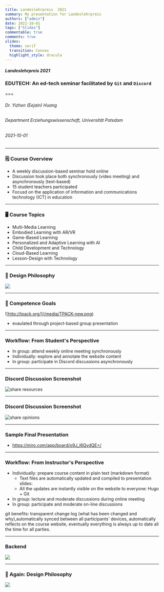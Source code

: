 ```yaml
---
title: Landeslehrpreis  2021
summary: My presentation for Landeslehrpreis
authors: ["admin"]
date: 2021-10-01
tags: ["Slides"]
commentable: true
comments: true
slides:
  theme: serif
  transition: Convex
  highlight_style: dracula
---
```


#### *Landeslehrpreis 2021*
### EDUTECH: An ed-tech seminar facilitated by `Git` and `Discord`
===
###### Dr. Yizhen (Eejain) Huang
###### Department Erziehungswissenschaft, Universität Potsdam
###### 2021-10-01

---
### 🗒 Course Overview 
- A weekly discussion-based seminar hold online 
- Discussion took place both synchronously (video meeting) and asynchronously (text-based) 
- 15 student teachers participated
- Focusd on the application of information and communications technology (ICT) in education

---
### 🖥 Course Topics 
- Multi-Media Learning
- Embodied Learning with AR/VR
- Game-Based Learning
- Personalized and Adaptive Learning with AI
- Child Development and Technology
- Cloud-Based Learning
- Lesson-Design with Technology

<!-- covers both theory and application -->

---
### 💫 Design Philosophy 

![](/media/edutech.jpg)

---
### 🎯 Competence Goals

![http://tpack.org/](/media/TPACK-new.png)

- evaulated through project-based group presentation

---
### Workflow: From Student's Perspective

- In group: attend weekly online meeting synchronously
- Individually: explore and annotate the website content
- In group: participate in Discord discussions asynchronously

<!-- --- -->
<!-- ###  How big are 2㎡?  -->

<!-- ![](/media/ardemo.jpg) -->

---
### Discord Discussion Screenshot

![share resources](/media/discord1.png)

---
### Discord Discussion Screenshot

![share opinions](/media/discord2.png)

---
### Sample Final Presentation
- https://miro.com/app/board/o9J_l6QydQE=/


---
### Workflow: From Instructor's Perspective
- Individually: prepare course content in plain text (markdown format)
    - Text files are automatically updated and compiled to presentation slides: 
    - All the updates are instantly visible on the website to everyone: Hugo + Git
- In group: lecture and moderate discussions during online meeting
- In group: participate and moderate on-line discussions

<aside class="notes">
      git benefits: transparent change log (what has been changed and why),automatically synced between all participants' devices, automatically reflects on the course website, eventually everything is always up to date all the time for all parties. 
</aside>

---
### Backend

![](/media/edutech_snap.png)

---
### 💫 Again: Design Philosophy 

![](/media/edutech.png)

 

